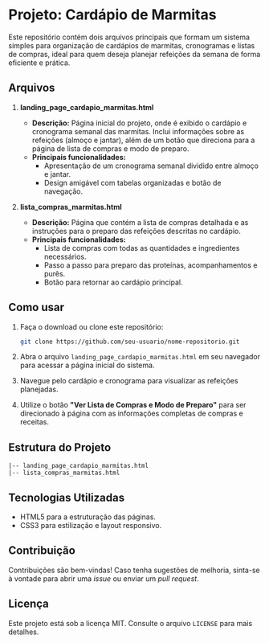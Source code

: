 # Projeto: Cardápio de Marmitas

Este repositório contém dois arquivos principais que formam um sistema simples para organização de cardápios de marmitas, cronogramas e listas de compras, ideal para quem deseja planejar refeições da semana de forma eficiente e prática.

## Arquivos

1. **landing_page_cardapio_marmitas.html**
    - **Descrição:** Página inicial do projeto, onde é exibido o cardápio e cronograma semanal das marmitas. Inclui informações sobre as refeições (almoço e jantar), além de um botão que direciona para a página de lista de compras e modo de preparo.
    - **Principais funcionalidades:**
      - Apresentação de um cronograma semanal dividido entre almoço e jantar.
      - Design amigável com tabelas organizadas e botão de navegação.

2. **lista_compras_marmitas.html**
    - **Descrição:** Página que contém a lista de compras detalhada e as instruções para o preparo das refeições descritas no cardápio.
    - **Principais funcionalidades:**
      - Lista de compras com todas as quantidades e ingredientes necessários.
      - Passo a passo para preparo das proteínas, acompanhamentos e purês.
      - Botão para retornar ao cardápio principal.

## Como usar

1. Faça o download ou clone este repositório:
    ```bash
    git clone https://github.com/seu-usuario/nome-repositorio.git
    ```

2. Abra o arquivo `landing_page_cardapio_marmitas.html` em seu navegador para acessar a página inicial do sistema.

3. Navegue pelo cardápio e cronograma para visualizar as refeições planejadas.

4. Utilize o botão **"Ver Lista de Compras e Modo de Preparo"** para ser direcionado à página com as informações completas de compras e receitas.

## Estrutura do Projeto

```
|-- landing_page_cardapio_marmitas.html
|-- lista_compras_marmitas.html
```

## Tecnologias Utilizadas
- HTML5 para a estruturação das páginas.
- CSS3 para estilização e layout responsivo.

## Contribuição

Contribuições são bem-vindas! Caso tenha sugestões de melhoria, sinta-se à vontade para abrir uma _issue_ ou enviar um _pull request_.

## Licença

Este projeto está sob a licença MIT. Consulte o arquivo `LICENSE` para mais detalhes.


